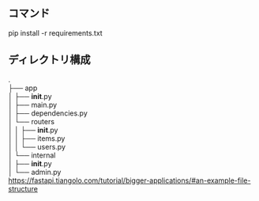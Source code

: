 ## コマンド
pip install -r requirements.txt

## ディレクトリ構成
.<br>
├── app<br>
│   ├── __init__.py<br>
│   ├── main.py<br>
│   ├── dependencies.py<br>
│   └── routers<br>
│   │   ├── __init__.py<br>
│   │   ├── items.py<br>
│   │   └── users.py<br>
│   └── internal<br>
│       ├── __init__.py<br>
│       └── admin.py<br>
https://fastapi.tiangolo.com/tutorial/bigger-applications/#an-example-file-structure
